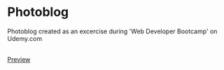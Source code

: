 # Photoblog
<p>Photoblog created as an excercise during 'Web Developer Bootcamp' on Udemy.com</p>
<br><a href="https://aldonalis.github.io/Photoblog/">Preview</a>
